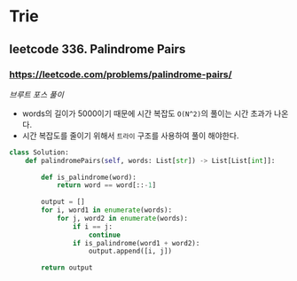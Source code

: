 # Trie

## leetcode 336. Palindrome Pairs

### https://leetcode.com/problems/palindrome-pairs/

*브루트 포스 풀이*

- words의 길이가 5000이기 때문에 시간 복잡도 `O(N^2)`의 풀이는 시간 초과가 나온다.
- 시간 복잡도를 줄이기 위해서 `트라이` 구조를 사용하여 풀이 해야한다.

```py
class Solution:
    def palindromePairs(self, words: List[str]) -> List[List[int]]:
        
        def is_palindrome(word):
            return word == word[::-1]
        
        output = []
        for i, word1 in enumerate(words):
            for j, word2 in enumerate(words):
                if i == j:
                    continue
                if is_palindrome(word1 + word2):
                    output.append([i, j])
        
        return output
```